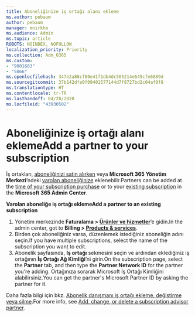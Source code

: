 ```yaml
---
title: Aboneliğinize iş ortağı alanı ekleme
ms.author: pebaum
author: pebaum
manager: mnirkhe
ms.audience: Admin
ms.topic: article
ROBOTS: NOINDEX, NOFOLLOW
localization_priority: Priority
ms.collection: Adm_O365
ms.custom:
- "9001683"
- "5066"
ms.openlocfilehash: 347e2a88cf00e41f1db4dc505214e649cfe6889d
ms.sourcegitcommit: 37b142dfe0f09401577144d7f8727bd2c04af0f8
ms.translationtype: HT
ms.contentlocale: tr-TR
ms.lasthandoff: 04/28/2020
ms.locfileid: "43930502"
---
```

# <a name="add-a-partner-to-your-subscription"></a><span data-ttu-id="643ec-102">Aboneliğinize iş ortağı alanı ekleme</span><span class="sxs-lookup"><span data-stu-id="643ec-102">Add a partner to your subscription</span></span>

<span data-ttu-id="643ec-103">İş ortakları, [aboneliğinizi satın alırken](https://docs.microsoft.com/microsoft-365/admin/misc/add-partner?view=o365-worldwide#add-a-partner-at-the-time-of-purchase) veya **Microsoft 365 Yönetim Merkezi**’ndeki [varolan aboneliğinize](https://docs.microsoft.com/microsoft-365/admin/misc/add-partner?view=o365-worldwide#add-a-partner-to-an-existing-subscription) eklenebilir.</span><span class="sxs-lookup"><span data-stu-id="643ec-103">Partners can be added at the [time of your subscription purchase](https://docs.microsoft.com/microsoft-365/admin/misc/add-partner?view=o365-worldwide#add-a-partner-at-the-time-of-purchase) or to your [existing subscription](https://docs.microsoft.com/microsoft-365/admin/misc/add-partner?view=o365-worldwide#add-a-partner-to-an-existing-subscription) in the **Microsoft 365 Admin Center**.</span></span>

<span data-ttu-id="643ec-104">**Varolan aboneliğe iş ortağı ekleme**</span><span class="sxs-lookup"><span data-stu-id="643ec-104">**Add a partner to an existing subscription**</span></span>

1. <span data-ttu-id="643ec-105">Yönetim merkezinde **Faturalama > [Ürünler ve hizmetler](https://go.microsoft.com/fwlink/p/?linkid=842054)**’e gidin.</span><span class="sxs-lookup"><span data-stu-id="643ec-105">In the admin center, got to **Billing > [Products & services](https://go.microsoft.com/fwlink/p/?linkid=842054)**.</span></span> 
2. <span data-ttu-id="643ec-106">Birden çok aboneliğiniz varsa, düzenlemek istediğiniz aboneliğin adını seçin.</span><span class="sxs-lookup"><span data-stu-id="643ec-106">If you have multiple subscriptions, select the name of the subscription you want to edit.</span></span> 
3. <span data-ttu-id="643ec-107">Abonelik sayfasında, **İş ortağı** sekmesini seçin ve ardından eklediğiniz iş ortağının **İş Ortağı Ağ Kimliği**’ni girin.</span><span class="sxs-lookup"><span data-stu-id="643ec-107">On the subscription page, select the **Partner** tab, and then type the **Partner Network ID** for the partner you're adding.</span></span> <span data-ttu-id="643ec-108">Ortağınıza sorarak Microsoft İş Ortağı Kimliğini alabilirsiniz.</span><span class="sxs-lookup"><span data-stu-id="643ec-108">You can get the partner's Microsoft Partner ID by asking the partner for it.</span></span> 

<span data-ttu-id="643ec-109">Daha fazla bilgi için bkz. [Abonelik danışmanı iş ortağı ekleme, değiştirme veya silme](https://docs.microsoft.com/microsoft-365/admin/misc/add-partner).</span><span class="sxs-lookup"><span data-stu-id="643ec-109">For more info, see [Add, change, or delete a subscription advisor partner](https://docs.microsoft.com/microsoft-365/admin/misc/add-partner).</span></span> 
